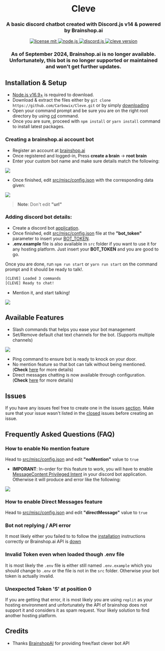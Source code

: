 <h1 align="center">
   Cleve
</h1>
<h3 align="center">A basic discord chatbot created with Discord.js v14 & powered by Brainshop.ai</h3>
<p align="center">

<a href="https://github.com/Carbowix/Cleve/blob/master/LICENSE">
   <img src="https://img.shields.io/github/license/carbowix/cleve?style=for-the-badge" alt="license mit"/>
</a>
<a href="https://nodejs.org/en/download/">
   <img src="https://img.shields.io/badge/node-16.9+-brightgreen?style=for-the-badge" alt="node.js"/>
</a>
<a href="https://github.com/discordjs/discord.js/">
   <img src="https://img.shields.io/badge/discord.js-v14-blue?style=for-the-badge" alt="discord.js"/>
</a>
<a href="https://github.com/Carbowix/Cleve">
   <img src="https://img.shields.io/github/package-json/v/carbowix/cleve?style=for-the-badge" alt="cleve version"/>
</a>
</p>

<h3 align="center">As of September 2024, Brainshop.ai is no longer available. Unfortunately, this bot is no longer supported or maintained and won't get further updates.</h3>

## Installation & Setup
- [Node.js v16.9+](https://nodejs.org/en/download) is required to download.
- Download & extract the files either by `git clone https://github.com/Carbowix/Cleve.git` or by simply [downloading](https://github.com/Carbowix/Cleve/archive/refs/heads/master.zip)
- Open your command prompt and be sure you are on the right root directory by using [cd](https://www.lifewire.com/change-directories-in-command-prompt-5185508) command.
- Once you are sure, proceed with `npm install` or `yarn install` command to install latest packages.

### Creating a brainshop.ai account bot
- Register an account at [brainshop.ai](http://brainshop.ai/user/register)
- Once registered and logged-in, Press **create a brain** -> **root brain**
- Enter your custom bot name and make sure details match the following:
<img src="https://i.ibb.co/WGkXrw1/tut-02.png">

- Once finished, edit [src/misc/config.json](https://github.com/Carbowix/Cleve/blob/master/src/misc/config.json) with the corresponding data given: 
<img src="https://i.ibb.co/3y2PXDt/tut-03.png">

>**Note**: Don't edit **"url"**

### Adding discord bot details:
- Create a discord bot [application](https://discordjs.guide/preparations/setting-up-a-bot-application.html#your-bot-s-token).
- Once finished, edit [src/misc/config.json](https://github.com/Carbowix/Cleve/blob/master/src/misc/config.json) file at the **"bot_token"** parameter to insert your [BOT_TOKEN](https://www.writebots.com/discord-bot-token/).
- **.env.example** file is also available in `src` folder if you want to use it for any hosting platform. Just insert your __BOT_TOKEN__ and you are good to go.

Once you are done, run `npm run start` or `yarn run start` on the command prompt and it should be ready to talk!.
```bash
[CLEVE] Loaded 3 commands
[CLEVE] Ready to chat!
```

- Mention it, and start talking!


<img src="https://i.ibb.co/M5tjLTh/cleve-Talk.png">

## Available Features
- Slash commands that helps you ease your bot management
- Set/Remove default chat text channels for the bot. (Supports multiple channels)
<img src="./src/misc/images/feature.png" />

- Ping command to ensure bot is ready to knock on your door.
- No mention feature so that bot can talk without being mentioned. (**Check** [here](#how-to-enable-no-mention-feature) for more details)
- Direct messages chatting is now available through configuration. (**Check** [here](#how-to-enable-direct-messages-feature) for more details)

## Issues
If you have any issues feel free to create one in the issues [section](https://github.com/Carbowix/Cleve/issues). Make sure that your issue wasn't listed in the [closed](https://github.com/Carbowix/Cleve/issues?q=is%3Aissue+is%3Aclosed) issues before creating an issue.

## Frequently Asked Questions (FAQ)
### How to enable No mention feature
Head to [src/misc/config.json](https://github.com/Carbowix/Cleve/blob/master/src/misc/config.json#L19) and edit **"noMention"** value to `true`

- **IMPORANT**: In-order for this feature to work, you will have to enable [MessageContent Privileged Intent](https://autocode.com/discord/threads/what-are-discord-privileged-intents-and-how-do-i-enable-them-tutorial-0c3f9977/) in your discord bot application. Otherwise it will produce and error like the following:
<img src="./src/misc/images/error.png">

### How to enable Direct Messages feature
Head to [src/misc/config.json](https://github.com/Carbowix/Cleve/blob/master/src/misc/config.json#L20) and edit **"directMessage"** value to `true`

### Bot not replying / API error
It most likely either you failed to to follow the [installation](#installation--setup) instructions correctly or Brainshop.ai API is [down](https://rapidapi.com/Acobot/api/brainshop-ai/discussions)

### Invalid Token even when loaded though .env file
It is most likely the `.env` file is either still named `.env.example` which you should change to `.env` or the file is not in the `src` folder.
Otherwise your bot token is actually invalid.

### Unexpected Token 'S' at position 0
If you are getting that error, it is most likely you are using `replit` as your hosting environment and unfortunately the API of brainshop does not support it and considers it as spam request. Your likely solution to find another hosting platform.  

## Credits
- Thanks [BrainshopAI](http://brainshop.ai/) for providing free/fast clever bot API
